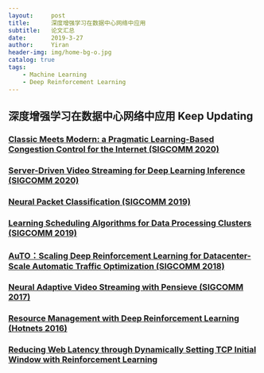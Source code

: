 ```yaml
---
layout:     post
title:      深度增强学习在数据中心网络中应用
subtitle:   论文汇总
date:       2019-3-27
author:     Yiran
header-img: img/home-bg-o.jpg
catalog: true
tags:
    - Machine Learning
    - Deep Reinforcement Learning
---
```


## 深度增强学习在数据中心网络中应用 Keep Updating

### [Classic Meets Modern: a Pragmatic Learning-Based Congestion Control for the Internet (SIGCOMM 2020)](https://dl.acm.org/doi/10.1145/3387514.3405892)

### [Server-Driven Video Streaming for Deep Learning Inference (SIGCOMM 2020)](https://people.cs.uchicago.edu/~junchenj/docs/DDS-Sigcomm20.pdf)

### [Neural Packet Classification (SIGCOMM 2019)](https://arxiv.org/pdf/1902.10319.pdf)

### [Learning Scheduling Algorithms for Data Processing Clusters (SIGCOMM 2019)](https://web.mit.edu/decima/content/sigcomm-2019.pdf)

### [AuTO：Scaling Deep Reinforcement Learning for Datacenter-Scale Automatic Traffic Optimization (SIGCOMM 2018)](https://conferences.sigcomm.org/events/apnet2018/papers/auto.pdf)

### [Neural Adaptive Video Streaming with Pensieve (SIGCOMM 2017)](https://people.csail.mit.edu/alizadeh/papers/pensieve-sigcomm17.pdf)

### [Resource Management with Deep Reinforcement Learning (Hotnets 2016)](https://people.csail.mit.edu/alizadeh/papers/deeprm-hotnets16.pdf)

### [Reducing Web Latency through Dynamically Setting TCP Initial Window with Reinforcement Learning](https://netman.aiops.org/wp-content/uploads/2018/06/SmartIW-Camera-Ready.pdf)
